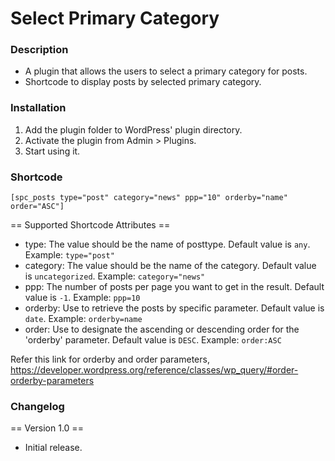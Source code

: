 # Select Primary Category


### Description
* A plugin that allows the users to select a primary category for posts.
* Shortcode to display posts by selected primary category.

### Installation
1. Add the plugin folder to WordPress' plugin directory.
2. Activate the plugin from Admin > Plugins.
3. Start using it.

### Shortcode

`[spc_posts type="post" category="news" ppp="10" orderby="name" order="ASC"]`

== Supported Shortcode Attributes ==

* type: The value should be the name of posttype. Default value is `any`. Example: `type="post"`
* category: The value should be the name of the category. Default value is `uncategorized`. Example: `category="news"`
* ppp: The number of posts per page you want to get in the result. Default value is `-1`. Example: `ppp=10`
* orderby: Use to retrieve the posts by specific parameter. Default value is `date`. Example: `orderby=name`
* order: Use to designate the ascending or descending order for the 'orderby' parameter. Default value is `DESC`. Example: `order:ASC`

Refer this link for orderby and order parameters, https://developer.wordpress.org/reference/classes/wp_query/#order-orderby-parameters

### Changelog
== Version 1.0 ==
* Initial release.